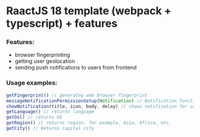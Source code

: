 # RaactJS 18 template (webpack + typescript) + features
### Features:
- browser fingerprinting
- getting user geolocation
- sending push notifications to users from frontend 
### Usage examples:
```javascript 
getFingerprint() // generatng web browser fingerprint
messageNotificationPermissionSetup(Notification) // Notification functionality setup
showNotification(title, icon, body, delay) // shows notifivation for users with delay
getLanguage() // returns language
getOs() // returns OS 
getRegion() // returns region, for example, Asia, Africa, etc.
getCity() // Returns capital city
```